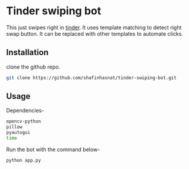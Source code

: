 # Tinder swiping bot

This just swipes right in [tinder](tinder.com). It uses template matching to detect right swap button. It can be replaced with other templates to automate clicks.

## Installation

clone the github repo.

```bash
git clone https://github.com/shafinhasnat/tinder-swiping-bot.git
```

## Usage
Dependencies-
```bash
opencv-python
pillow
pyautogui
time
```
Run the bot with the command below-
```python
python app.py
```
